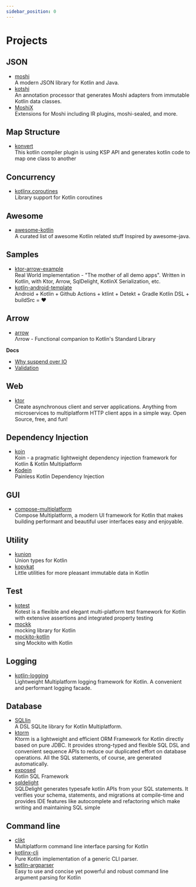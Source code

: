 ```yaml
---
sidebar_position: 0
---
```


# Projects

## JSON

- [moshi](https://github.com/square/moshi)
  <br/>A modern JSON library for Kotlin and Java.
- [kotshi](https://github.com/ansman/kotshi)
  <br/>An annotation processor that generates Moshi adapters from immutable Kotlin data classes.
- [MoshiX](https://github.com/ZacSweers/MoshiX)
  <br/>Extensions for Moshi including IR plugins, moshi-sealed, and more.

## Map Structure

- [konvert](https://github.com/mcarleio/konvert)
  <br/>This kotlin compiler plugin is using KSP API and generates kotlin code to map one class to another

## Concurrency

- [kotlinx.coroutines](https://github.com/Kotlin/kotlinx.coroutines)
  <br/>Library support for Kotlin coroutines

## Awesome

- [awesome-kotlin](https://github.com/KotlinBy/awesome-kotlin)
  <br/>A curated list of awesome Kotlin related stuff Inspired by awesome-java.

## Samples

- [ktor-arrow-example](https://github.com/nomisRev/ktor-arrow-example)
  <br/>Real World implementation - "The mother of all demo apps". Written in Kotlin, with Ktor, Arrow, SqlDelight,
  KotlinX Serialization, etc.
- [kotlin-android-template](https://github.com/cortinico/kotlin-android-template)
  <br/>Android + Kotlin + Github Actions + ktlint + Detekt + Gradle Kotlin DSL + buildSrc = ❤️

## Arrow

- [arrow](https://github.com/arrow-kt/arrow)
  <br/>Λrrow - Functional companion to Kotlin's Standard Library

**Docs**

- [Why suspend over IO](https://arrow-kt.io/learn/design/suspend-io/)
- [Validation](https://arrow-kt.io/learn/typed-errors/validation/)

## Web

- [ktor](https://ktor.io/)
  <br/>Create asynchronous client and server applications. Anything from microservices to multiplatform HTTP client apps
  in a simple way. Open Source, free, and fun!

## Dependency Injection

- [koin](https://github.com/InsertKoinIO/koin)
  <br/>Koin - a pragmatic lightweight dependency injection framework for Kotlin & Kotlin Multiplatform
- [Kodein](https://kosi-libs.org/)
  <br/>Painless Kotlin Dependency Injection

## GUI

- [compose-multiplatform](https://github.com/JetBrains/compose-multiplatform)
  <br/>Compose Multiplatform, a modern UI framework for Kotlin that makes building performant and beautiful user
  interfaces easy and enjoyable.

## Utility

- [kunion](https://github.com/renatoathaydes/kunion)
  <br/>Union types for Kotlin
- [kopykat](https://github.com/kopykat-kt/kopykat)
  <br/>Little utilities for more pleasant immutable data in Kotlin

## Test

- [kotest](https://kotest.io/)
  <br/>Kotest is a flexible and elegant multi-platform test framework for Kotlin with extensive assertions and
  integrated property testing
- [mockk](https://mockk.io/)
  <br/>mocking library for Kotlin
- [mockito-kotlin](https://github.com/mockito/mockito-kotlin)
  <br/>sing Mockito with Kotlin

## Logging

- [kotlin-logging](https://github.com/oshai/kotlin-logging)
  <br/>Lightweight Multiplatform logging framework for Kotlin. A convenient and performant logging facade.

## Database

- [SQLlin](https://github.com/ctripcorp/SQLlin)
  <br/>A DSL SQLite library for Kotlin Multiplatform.
- [ktorm](https://www.ktorm.org/)
  <br/>Ktorm is a lightweight and efficient ORM Framework for Kotlin directly based on pure JDBC. It provides
  strong-typed and flexible SQL DSL and convenient sequence APIs to reduce our duplicated effort on database operations.
  All the SQL statements, of course, are generated automatically.
- [exposed](https://github.com/JetBrains/Exposed)
  <br/>Kotlin SQL Framework
- [sqldelight](https://cashapp.github.io/sqldelightSQLDelight)
  <br/>SQLDelight generates typesafe kotlin APIs from your SQL statements. It verifies your schema, statements, and
  migrations at compile-time and provides IDE features like autocomplete and refactoring which make writing and
  maintaining SQL simple

## Command line

- [clikt](https://github.com/ajalt/clikt)
  <br/>Multiplatform command line interface parsing for Kotlin
- [kotlinx-cli](https://github.com/Kotlin/kotlinx-cli)
  <br/>Pure Kotlin implementation of a generic CLI parser.
- [kotlin-argparser](https://github.com/xenomachina/kotlin-argparser)
  <br/>Easy to use and concise yet powerful and robust command line argument parsing for Kotlin